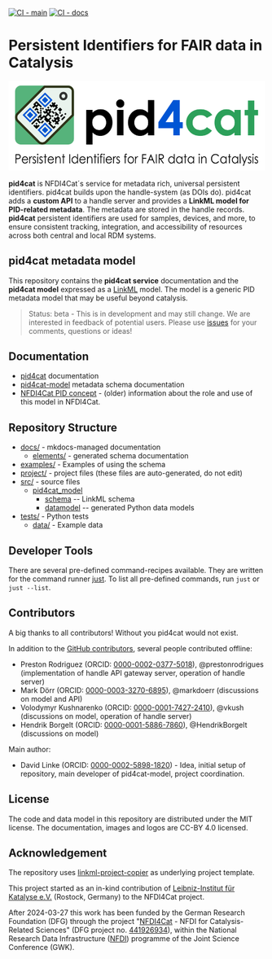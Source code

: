 [![CI - main](https://github.com/nfdi4cat/pid4cat-model/actions/workflows/main.yaml/badge.svg)](https://github.com/nfdi4cat/pid4cat-model/actions/workflows/main.yaml)
[![CI - docs](https://github.com/nfdi4cat/pid4cat-model/actions/workflows/deploy-docs.yaml/badge.svg?branch=main)](https://github.com/nfdi4cat/pid4cat-model/actions/workflows/deploy-docs.yaml)

# Persistent Identifiers for FAIR data in Catalysis

![pid4cat logo](docs/images/logo-with-text.svg)

**pid4cat** is NFDI4Cat´s service for metadata rich, universal persistent identifiers. pid4cat builds upon the handle-system (as DOIs do). pid4cat adds a **custom API** to a handle server and provides a **LinkML model for  PID-related metadata**. The metadata are stored in the handle records. **pid4cat**  persistent identifiers are used for samples, devices, and more, to ensure consistent tracking, integration, and accessibility of resources across both central and local RDM systems.

## pid4cat metadata model

This repository contains the **pid4cat service** documentation and the **pid4cat model** expressed as a [LinkML](https://linkml.io/) model. The model is a generic PID metadata model that may be useful beyond catalysis.

> Status: beta - This is in development and may still change.
> We are interested in feedback of potential users.
> Please use [issues](https://github.com/nfdi4cat/pid4cat-model/issues) for your comments, questions or ideas!

## Documentation

- [pid4cat](https://nfdi4cat.github.io/pid4cat-model) documentation
- [pid4cat-model](https://nfdi4cat.github.io/pid4cat-model/latest/elements/) metadata schema documentation
- [NFDI4Cat PID concept](nfdi4cat_details.md) - (older) information about the role and use of this model in NFDI4Cat.

## Repository Structure

- [docs/](docs/) - mkdocs-managed documentation
  - [elements/](docs/elements/) - generated schema documentation
- [examples/](examples/) - Examples of using the schema
- [project/](project/) - project files (these files are auto-generated, do not edit)
- [src/](src/) - source files
  - [pid4cat_model](src/pid4cat_model)
    - [schema](src/pid4cat_model/schema) -- LinkML schema
    - [datamodel](src/pid4cat_model/datamodel) -- generated Python data models
- [tests/](tests/) - Python tests
  - [data/](tests/data) - Example data

## Developer Tools

There are several pre-defined command-recipes available.
They are written for the command runner [just](https://github.com/casey/just/). To list all pre-defined commands, run `just` or `just --list`.

## Contributors

A big thanks to all contributors! Without you pid4cat would not exist.

In addition to the [GitHub contributors](https://github.com/nfdi4cat/pid4cat-model/graphs/contributors), several people contributed offline:

- Preston Rodriguez (ORCID: [0000-0002-0377-5018](https://orcid.org/0000-0002-0377-5018)), @prestonrodrigues (implementation of handle API gateway server, operation of handle server)
- Mark Dörr (ORCID: [0000-0003-3270-6895](https://orcid.org/0000-0003-3270-6895)), @markdoerr (discussions on model and API)
- Volodymyr Kushnarenko (ORCID: [0000-0001-7427-2410](https://orcid.org/0000-0001-7427-2410)), @vkush (discussions on model, operation of handle server)
- Hendrik Borgelt (ORCID: [0000-0001-5886-7860](https://orcid.org/0000-0001-5886-7860)), @HendrikBorgelt (discussions on model)

Main author:

- David Linke (ORCID: [0000-0002-5898-1820](https://orcid.org/0000-0002-5898-1820)) - Idea, initial setup of repository, main developer of pid4cat-model, project coordination.

## License

The code and data model in this repository are distributed under the MIT license. The documentation, images and logos are CC-BY 4.0 licensed.

## Acknowledgement

The repository uses [linkml-project-copier](https://github.com/linkml/linkml-project-cookiecutter) as underlying project template.

This project started as an in-kind contribution of [Leibniz-Institut für Katalyse e.V.](https://www.catalysis.de) (Rostock, Germany) to the NFDI4Cat project.

After 2024-03-27 this work has been funded by the German Research Foundation (DFG) through the project "[NFDI4Cat](https://www.nfdi4cat.org) - NFDI for Catalysis-Related Sciences" (DFG project no. [441926934](https://gepris.dfg.de/gepris/projekt/441926934)), within the National Research Data Infrastructure ([NFDI](https://www.nfdi.de)) programme of the Joint Science Conference (GWK).
